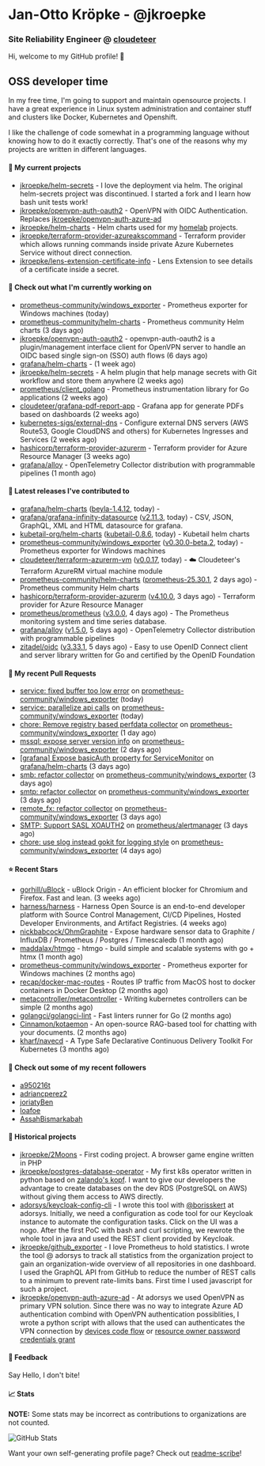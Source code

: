 # Jan-Otto Kröpke - @jkroepke
### Site Reliability Engineer @ [cloudeteer](https://cloudeteer.de/)

Hi, welcome to my GitHub profile! 👋

## OSS developer time
In my free time, I'm going to support and maintain opensource projects. I have a great experience in Linux system administration and container stuff and clusters like Docker, Kubernetes and Openshift.

I like the challenge of code somewhat in a programming language without knowing how to do it exactly correctly. That's one of the reasons why my projects are written in different languages.

#### 🌱 My current projects
- [jkroepke/helm-secrets](https://github.com/jkroepke/helm-secrets) - I love the deployment via helm. The original helm-secrets project was discontinued. I started a fork and I learn how bash unit tests work!
- [jkroepke/openvpn-auth-oauth2](https://github.com/jkroepke/openvpn-auth-oauth2) - OpenVPN with OIDC Authentication. Replaces  [jkroepke/openvpn-auth-azure-ad](https://github.com/jkroepke/openvpn-auth-azure-ad) 
- [jkroepke/helm-charts](https://github.com/jkroepke/helm-charts) - Helm charts used for my [homelab](https://github.com/jkroepke/homelab) projects.
- [jkroepke/terraform-provider-azureakscommand](https://github.com/jkroepke/terraform-provider-azureakscommand) - Terraform provider which allows running commands inside private Azure Kubernetes Service without direct connection.
- [jkroepke/lens-extension-certificate-info](https://github.com/jkroepke/lens-extension-certificate-info) - Lens Extension to see details of a certificate inside a secret.

#### 👷 Check out what I'm currently working on

- [prometheus-community/windows_exporter](https://github.com/prometheus-community/windows_exporter) - Prometheus exporter for Windows machines (today)
- [prometheus-community/helm-charts](https://github.com/prometheus-community/helm-charts) - Prometheus community Helm charts (3 days ago)
- [jkroepke/openvpn-auth-oauth2](https://github.com/jkroepke/openvpn-auth-oauth2) - openvpn-auth-oauth2 is a plugin/management interface client for OpenVPN server to handle an OIDC based single sign-on (SSO) auth flows (6 days ago)
- [grafana/helm-charts](https://github.com/grafana/helm-charts) -  (1 week ago)
- [jkroepke/helm-secrets](https://github.com/jkroepke/helm-secrets) - A helm plugin that help manage secrets with Git workflow and store them anywhere (2 weeks ago)
- [prometheus/client_golang](https://github.com/prometheus/client_golang) - Prometheus instrumentation library for Go applications (2 weeks ago)
- [cloudeteer/grafana-pdf-report-app](https://github.com/cloudeteer/grafana-pdf-report-app) - Grafana app for generate PDFs based on dashboards (2 weeks ago)
- [kubernetes-sigs/external-dns](https://github.com/kubernetes-sigs/external-dns) - Configure external DNS servers (AWS Route53, Google CloudDNS and others) for Kubernetes Ingresses and Services (2 weeks ago)
- [hashicorp/terraform-provider-azurerm](https://github.com/hashicorp/terraform-provider-azurerm) - Terraform provider for Azure Resource Manager (3 weeks ago)
- [grafana/alloy](https://github.com/grafana/alloy) - OpenTelemetry Collector distribution with programmable pipelines (1 month ago)

#### 🔭 Latest releases I've contributed to

- [grafana/helm-charts](https://github.com/grafana/helm-charts) ([beyla-1.4.12](https://github.com/grafana/helm-charts/releases/tag/beyla-1.4.12), today) - 
- [grafana/grafana-infinity-datasource](https://github.com/grafana/grafana-infinity-datasource) ([v2.11.3](https://github.com/grafana/grafana-infinity-datasource/releases/tag/v2.11.3), today) - CSV, JSON, GraphQL, XML and HTML datasource for grafana.
- [kubetail-org/helm-charts](https://github.com/kubetail-org/helm-charts) ([kubetail-0.8.6](https://github.com/kubetail-org/helm-charts/releases/tag/kubetail-0.8.6), today) - Kubetail helm charts
- [prometheus-community/windows_exporter](https://github.com/prometheus-community/windows_exporter) ([v0.30.0-beta.2](https://github.com/prometheus-community/windows_exporter/releases/tag/v0.30.0-beta.2), today) - Prometheus exporter for Windows machines
- [cloudeteer/terraform-azurerm-vm](https://github.com/cloudeteer/terraform-azurerm-vm) ([v0.0.17](https://github.com/cloudeteer/terraform-azurerm-vm/releases/tag/v0.0.17), today) - ☁️ Cloudeteer&#39;s Terraform AzureRM virtual machine module
- [prometheus-community/helm-charts](https://github.com/prometheus-community/helm-charts) ([prometheus-25.30.1](https://github.com/prometheus-community/helm-charts/releases/tag/prometheus-25.30.1), 2 days ago) - Prometheus community Helm charts
- [hashicorp/terraform-provider-azurerm](https://github.com/hashicorp/terraform-provider-azurerm) ([v4.10.0](https://github.com/hashicorp/terraform-provider-azurerm/releases/tag/v4.10.0), 3 days ago) - Terraform provider for Azure Resource Manager
- [prometheus/prometheus](https://github.com/prometheus/prometheus) ([v3.0.0](https://github.com/prometheus/prometheus/releases/tag/v3.0.0), 4 days ago) - The Prometheus monitoring system and time series database.
- [grafana/alloy](https://github.com/grafana/alloy) ([v1.5.0](https://github.com/grafana/alloy/releases/tag/v1.5.0), 5 days ago) - OpenTelemetry Collector distribution with programmable pipelines
- [zitadel/oidc](https://github.com/zitadel/oidc) ([v3.33.1](https://github.com/zitadel/oidc/releases/tag/v3.33.1), 5 days ago) - Easy to use OpenID Connect client and server library written for Go and certified by the OpenID Foundation

#### 🔨 My recent Pull Requests

- [service: fixed buffer too low error](https://github.com/prometheus-community/windows_exporter/pull/1745) on [prometheus-community/windows_exporter](https://github.com/prometheus-community/windows_exporter) (today)
- [service: parallelize api calls](https://github.com/prometheus-community/windows_exporter/pull/1744) on [prometheus-community/windows_exporter](https://github.com/prometheus-community/windows_exporter) (today)
- [chore: Remove registry based perfdata collector](https://github.com/prometheus-community/windows_exporter/pull/1742) on [prometheus-community/windows_exporter](https://github.com/prometheus-community/windows_exporter) (1 day ago)
- [mssql: expose server version info](https://github.com/prometheus-community/windows_exporter/pull/1741) on [prometheus-community/windows_exporter](https://github.com/prometheus-community/windows_exporter) (2 days ago)
- [[grafana] Expose basicAuth property for ServiceMonitor](https://github.com/grafana/helm-charts/pull/3432) on [grafana/helm-charts](https://github.com/grafana/helm-charts) (3 days ago)
- [smb: refactor collector](https://github.com/prometheus-community/windows_exporter/pull/1740) on [prometheus-community/windows_exporter](https://github.com/prometheus-community/windows_exporter) (3 days ago)
- [smtp: refactor collector](https://github.com/prometheus-community/windows_exporter/pull/1739) on [prometheus-community/windows_exporter](https://github.com/prometheus-community/windows_exporter) (3 days ago)
- [remote_fx: refactor collector](https://github.com/prometheus-community/windows_exporter/pull/1738) on [prometheus-community/windows_exporter](https://github.com/prometheus-community/windows_exporter) (3 days ago)
- [SMTP: Support SASL XOAUTH2](https://github.com/prometheus/alertmanager/pull/4123) on [prometheus/alertmanager](https://github.com/prometheus/alertmanager) (3 days ago)
- [chore: use slog instead gokit for logging style](https://github.com/prometheus-community/windows_exporter/pull/1737) on [prometheus-community/windows_exporter](https://github.com/prometheus-community/windows_exporter) (4 days ago)

#### ⭐ Recent Stars

- [gorhill/uBlock](https://github.com/gorhill/uBlock) - uBlock Origin - An efficient blocker for Chromium and Firefox. Fast and lean. (3 weeks ago)
- [harness/harness](https://github.com/harness/harness) - Harness Open Source is an end-to-end developer platform with Source Control Management, CI/CD Pipelines, Hosted Developer Environments, and Artifact Registries. (4 weeks ago)
- [nickbabcock/OhmGraphite](https://github.com/nickbabcock/OhmGraphite) - Expose hardware sensor data to Graphite / InfluxDB / Prometheus / Postgres / Timescaledb (1 month ago)
- [maddalax/htmgo](https://github.com/maddalax/htmgo) - htmgo - build simple and scalable systems with go &#43; htmx (1 month ago)
- [prometheus-community/windows_exporter](https://github.com/prometheus-community/windows_exporter) - Prometheus exporter for Windows machines (2 months ago)
- [recap/docker-mac-routes](https://github.com/recap/docker-mac-routes) - Routes IP traffic from MacOS host to docker containers in Docker Desktop (2 months ago)
- [metacontroller/metacontroller](https://github.com/metacontroller/metacontroller) - Writing kubernetes controllers can be simple (2 months ago)
- [golangci/golangci-lint](https://github.com/golangci/golangci-lint) - Fast linters runner for Go (2 months ago)
- [Cinnamon/kotaemon](https://github.com/Cinnamon/kotaemon) - An open-source RAG-based tool for chatting with your documents. (2 months ago)
- [kharf/navecd](https://github.com/kharf/navecd) - A Type Safe Declarative Continuous Delivery Toolkit For Kubernetes (3 months ago)

#### 👯 Check out some of my recent followers

- [a950216t](https://github.com/a950216t)
- [adriancperez2](https://github.com/adriancperez2)
- [joriatyBen](https://github.com/joriatyBen)
- [loafoe](https://github.com/loafoe)
- [AssahBismarkabah](https://github.com/AssahBismarkabah)

#### 📜 Historical projects
- [jkroepke/2Moons](https://github.com/jkroepke/2Moons) - First coding project. A browser game engine written in PHP
- [jkroepke/postgres-database-operator](https://github.com/jkroepke/postgres-database-operator) - My first k8s operator written in python based on [zalando's kopf](https://github.com/zalando-incubator/kopf). I want to give our developers the advantage to create databases on the dev RDS (PostgreSQL on AWS) without giving them access to AWS directly.
- [adorsys/keycloak-config-cli](https://github.com/adorsys/keycloak-config-cli) - I wrote this tool with [@borisskert](https://github.com/borisskert) at adorsys. Initially, we need a configuration as code tool for our Keycloak instance to automate the configuration tasks. Click on the UI was a nogo. After the first PoC with bash and curl scripting, we rewrote the whole tool in java and used the REST client provided by Keycloak.
- [jkroepke/github_exporter](https://github.com/jkroepke/github_exporter) - I love Prometheus to hold statistics. I wrote the tool @ adorsys to track all statistics from the organization project to gain an organization-wide overview of all repositories in one dashboard. I used the GraphQL API from GitHub to reduce the number of REST calls to a minimum to prevent rate-limits bans. First time I used javascript for such a project.
- [jkroepke/openvpn-auth-azure-ad](https://github.com/jkroepke/openvpn-auth-azure-ad) - At adorsys we used OpenVPN as primary VPN solution. Since there was no way to integrate Azure AD authentication combind with OpenVPN authentication possiblities, I wrote a python script with allows that the used can authenticates the VPN connection by [devices code flow](https://docs.microsoft.com/en-us/azure/active-directory/develop/v2-oauth2-device-code) or [resource owner password credentials grant](https://docs.microsoft.com/en-us/azure/active-directory/develop/v2-oauth-ropc)

#### 💬 Feedback

Say Hello, I don't bite!

#### 📈 Stats

**NOTE:** Some stats may be incorrect as contributions to organizations
are not counted.

![GitHub Stats](https://github-readme-stats.vercel.app/api?username=jkroepke&count_private=false&theme=tokyonight&show_icons=true)

Want your own self-generating profile page? Check out [readme-scribe](https://github.com/muesli/readme-scribe)!
